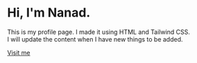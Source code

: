 # Hi, I'm Nanad.  
  
This is my profile page. I made it using HTML and Tailwind CSS.  
I will update the content when I have new things to be added.   
  
[Visit me](https://dikalasepi.github.io)